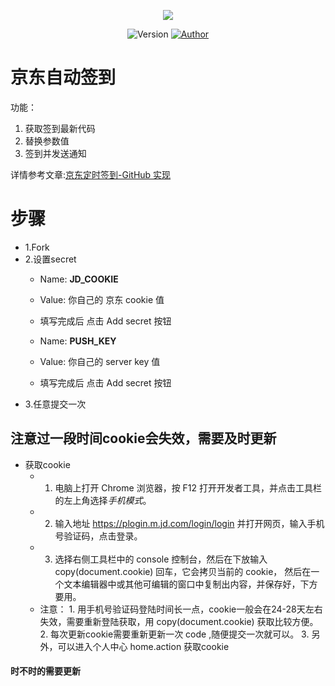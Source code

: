 <p align="center">
    <img src="https://cdn.jsdelivr.net/gh/ruicky/ruicky.github.io/2020/06/05/jd-sign/0.png">
</p>

<p align="center">
    <img alt="Version" src="https://img.shields.io/badge/release-0.0.1-blue"/>
    <a href="https://github.com/ruicky">
        <img alt="Author" src="https://img.shields.io/badge/author-ruicky-blueviolet"/>
    </a>
</p>

# 京东自动签到
功能：
1. 获取签到最新代码
2. 替换参数值
3. 签到并发送通知

详情参考文章:[京东定时签到-GitHub 实现](https://ruicky.me/2020/06/05/jd-sign/)

# 步骤
- 1.Fork
- 2.设置secret
  - Name: **JD_COOKIE**
  - Value: 你自己的 京东 cookie 值
  - 填写完成后 点击 Add secret 按钮
  
  - Name: **PUSH_KEY**
  - Value: 你自己的 server key 值
  - 填写完成后 点击 Add secret 按钮
- 3.任意提交一次

## 注意过一段时间cookie会失效，需要及时更新

- 获取cookie
  - 1. 电脑上打开 Chrome 浏览器，按 F12 打开开发者工具，并点击工具栏的左上角选择*手机模式*。
  - 2. 输入地址  https://plogin.m.jd.com/login/login  并打开网页，输入手机号验证码，点击登录。
  - 3. 选择右侧工具栏中的 console 控制台，然后在下放输入  copy(document.cookie)  回车，它会拷贝当前的 cookie， 然后在一个文本编辑器中或其他可编辑的窗口中复制出内容，并保存好，下方要用。
   - 注意： 1. 用手机号验证码登陆时间长一点，cookie一般会在24-28天左右失效，需要重新登陆获取，用  copy(document.cookie)  获取比较方便。
           2. 每次更新cookie需要重新更新一次 code ,随便提交一次就可以。
           3. 另外，可以进入个人中心 home.action 获取cookie

#### 时不时的需要更新
